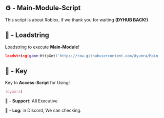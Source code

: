 ## ⚙️ - Main-Module-Script

This script is about Roblox, if we thank you for waiting **(DYHUB BACK!)**

## 📌 - Loadstring

Loadstring to execute **Main-Module!**
```lua
loadstring(game:HttpGet('https://raw.githubusercontent.com/dyumra/Main-Module-Script/refs/heads/main/Main-Module.lua'))()
```

## 🔑 - Key

Key to **Access-Script** for Using!
```css
[dyumra]
```


🔔 - **Support:** All Executive

📂 - **Log:** in Discord, We can checking.
